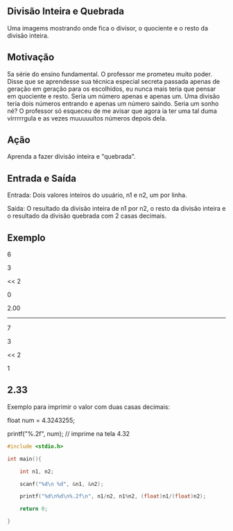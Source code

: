 ## Divisão Inteira e Quebrada
Uma imagems mostrando onde fica o divisor, o quociente e o resto da divisão inteira.
## Motivação
5a série do ensino fundamental. O professor me prometeu muito poder. Disse que se aprendesse sua técnica especial secreta passada apenas de geração em geração para os escolhidos, eu nunca mais teria que pensar em quociente e resto. Seria um número apenas e apenas um. Uma divisão teria dois números entrando e apenas um número saindo. Seria um sonho né? O professor só esqueceu de me avisar que agora ia ter uma tal duma vírrrrrgula e as vezes muuuuuitos números depois dela.

## Ação
Aprenda a fazer divisão inteira e "quebrada".

## Entrada e Saída
Entrada: Dois valores inteiros do usuário, n1 e n2, um por linha.

Saída: O resultado da divisão inteira de n1 por n2, o resto da divisão inteira e o resultado da divisão quebrada com 2 casas decimais.

## Exemplo
>>
6

3

<<
2

0

2.00

---
>>
7

3

<<
2

1

2.33
---
Exemplo para imprimir o valor com duas casas decimais:


float num = 4.3243255;

printf("%.2f", num); // imprime na tela 4.32
```c
#include <stdio.h>

int main(){

    int n1, n2;

    scanf("%d\n %d", &n1, &n2);

    printf("%d\n%d\n%.2f\n", n1/n2, n1%n2, (float)n1/(float)n2);

    return 0;

}
```
